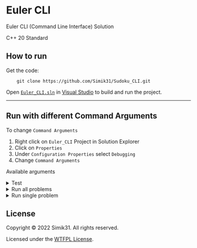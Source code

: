 # Euler CLI
Euler CLI (Command Line Interface) Solution

C++ 20 Standard

## How to run

Get the code:
```
    git clone https://github.com/Simik31/Sudoku_CLI.git
```

Open [`Euler_CLI.sln`](Euler_CLI.sln) in [Visual Studio](https://visualstudio.microsoft.com/ "Get Visual Studio") to build and run the project.

---

## Run with different Command Arguments

To change `Command Arguments`

 1. Right click on `Euler_CLI` Project in Solution Explorer
 2. Click on `Properties`
 3. Under `Configuration Properties` select `Debugging`
 4. Change `Command Arguments`

 Available arguments
 
 <details>
<summary>Test</summary>
Run tests on utils namespace

```
    test
    t
```
    
</details>

<details>
<summary>Run all problems</summary>

```
    run --all
    run -a
    r --all
    r -a
```

</details>
   
<details>
<summary>Run single problem</summary>

```
    run --id ID
    r --id ID
```

> Run problem number ID (must be valid integer)
</details>

## License

Copyright &copy; 2022 Simik31. All rights reserved.

Licensed under the [WTFPL License](LICENSE.md).
